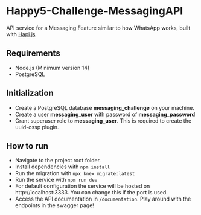 # Happy5-Challenge-MessagingAPI

API service for a Messaging Feature similar to how WhatsApp works, built with [Hapi.js](https://github.com/hapijs/hapi)

## Requirements

* Node.js (Minimum version 14)
* PostgreSQL

## Initialization

* Create a PostgreSQL database **messaging_challenge** on your machine.
* Create a user **messaging_user** with password of **messaging_password**
* Grant superuser role to **messaging_user**. This is required to create the uuid-ossp plugin.

## How to run

* Navigate to the project root folder.
* Install dependencies with
  ```npm install```
* Run the migration with
  ```npx knex migrate:latest```
* Run the service with
  ```npm run dev```
* For default configuration the service will be hosted on http://localhost:3333. You can change this if the port is
  used.
* Access the API documentation in `/documentation`. Play around with the endpoints in the swagger page!
